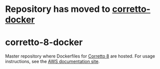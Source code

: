 # Repository has moved to [corretto-docker](https://github.com/corretto/corretto-docker)

# corretto-8-docker

Master repository where Dockerfiles for [Corretto 8](https://aws.amazon.com/corretto/) are hosted.
For usage instructions, see the [AWS documentation site](https://docs.aws.amazon.com/corretto/latest/corretto-8-ug/docker-install.html).
